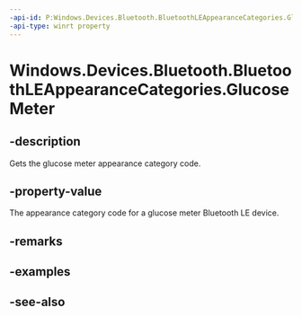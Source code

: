 ```yaml
---
-api-id: P:Windows.Devices.Bluetooth.BluetoothLEAppearanceCategories.GlucoseMeter
-api-type: winrt property
---
```


<!-- Property syntax
public ushort GlucoseMeter { get; }
-->

# Windows.Devices.Bluetooth.BluetoothLEAppearanceCategories.GlucoseMeter

## -description
Gets the glucose meter appearance category code.

## -property-value
The appearance category code for a glucose meter Bluetooth LE device.

## -remarks

## -examples

## -see-also
